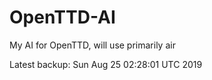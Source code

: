 # OpenTTD-AI
My AI for OpenTTD, will use primarily air

Latest backup: Sun Aug 25 02:28:01 UTC 2019
